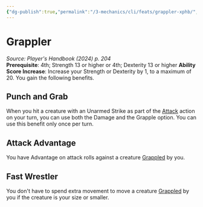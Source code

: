 ```yaml
---
{"dg-publish":true,"permalink":"/3-mechanics/cli/feats/grappler-xphb/","tags":["ttrpg-cli/compendium/src/5e/xphb","ttrpg-cli/feat"],"noteIcon":""}
---
```


# Grappler
*Source: Player's Handbook (2024) p. 204*  
**Prerequisite**: 4th; Strength 13 or higher or 4th; Dexterity 13 or higher
**Ability Score Increase**: Increase your Strength or Dexterity by 1, to a maximum of 20.
You gain the following benefits.

## Punch and Grab

When you hit a creature with an Unarmed Strike as part of the [Attack](3-Mechanics/CLI/rules/actions.md#Attack) action on your turn, you can use both the Damage and the Grapple option. You can use this benefit only once per turn.

## Attack Advantage

You have Advantage on attack rolls against a creature [Grappled](3-Mechanics/CLI/rules/conditions.md#Grappled) by you.

## Fast Wrestler

You don't have to spend extra movement to move a creature [Grappled](3-Mechanics/CLI/rules/conditions.md#Grappled) by you if the creature is your size or smaller.